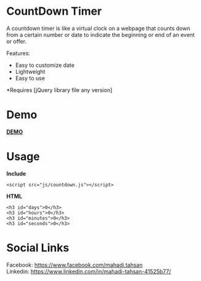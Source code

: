 CountDown Timer
==========

A countdown timer is like a virtual clock on a webpage that counts down from a certain number or date to indicate the beginning or end of an event or offer.

Features:

* Easy to customize date
* Lightweight
* Easy to use

*Requires [jQuery library file any version]

Demo
====

**[DEMO](https://github.com/w3tahsan/CountDown-Timer)**

Usage
=====

**Include**

```
<script src="js/countdown.js"></script>
```

**HTML**

```
<h3 id="days">0</h3>
<h3 id="hours">0</h3>
<h3 id="minutes">0</h3>
<h3 id="seconds">0</h3>
```

Social Links
============

Facebook: https://www.facebook.com/mahadi.tahsan
<br>
Linkedin: https://www.linkedin.com/in/mahadi-tahsan-41525b77/
